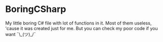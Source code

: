 # BoringCSharp
My little boring C# file with lot of functions in it. Most of them useless, 'cause it was created just for me.
But you can check my poor code if you want ¯\\\_(ツ)_/¯
